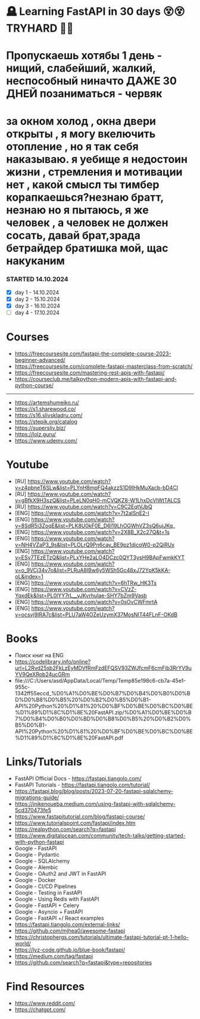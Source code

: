 # 🪦 Learning FastAPI in 30 days 😵😵 TRYHARD  🔪🔪
# Пропускаешь хотябы 1 день - нищий, слабейший, жалкий, неспособный ниначто ДАЖЕ 30 ДНЕЙ позаниматься - червяк
# за окном холод , окна двери открыты , я могу вкелючить отопление , но я так себя наказываю. я уебище я недостоин жизни , стремления и мотивации нет , какой смысл ты тимбер корапкаешься?незнаю братт, незнаю но я пытаюсь, я же человек , а человек не должен сосать, давай брат,зрада бетрайдер братишка мой, щас накуканим

### STARTED 14.10.2024
- [x] day 1 - 14.10.2024
- [x] day 2 - 15.10.2024
- [x] day 3 - 16.10.2024
- [ ] day 4 - 17.10.2024
# Courses
- https://freecoursesite.com/fastapi-the-complete-course-2023-beginner-advanced/
- https://freecoursesite.com/complete-fastapi-masterclass-from-scratch/
- https://freecoursesite.com/mastering-rest-apis-with-fastapi/
- https://courseclub.me/talkpython-modern-apis-with-fastapi-and-python-course/
-----------
- https://artemshumeiko.ru/
- https://s1.sharewood.co/
- https://s16.slivskladru.com/
- https://stepik.org/catalog
- https://supersliv.biz/
- https://lolz.guru/
- https://www.udemy.com/
# Youtube
- [RU] https://www.youtube.com/watch?v=z4pbneT6SLw&list=PLYnH8mpFQ4akzzS1D9IHkMuXacb-bD4Cl
- [RU] https://www.youtube.com/watch?v=gBfkX9H3szQ&list=PLeLN0qH0-mCVQKZ8-W1LhxDcVlWtTALCS
- [RU] https://www.youtube.com/watch?v=C9C2EqtVJbQ
- [ENG] https://www.youtube.com/watch?v=7t2alSnE2-I
- [ENG] https://www.youtube.com/watch?v=8SdR5i3ZoqE&list=PLK8U0kF0E_D6l19LhOGWhVZ3sQ6ujJKq_
- [ENG] https://www.youtube.com/watch?v=2X8B_X2c27Q&t=1s
- [ENG] https://www.youtube.com/watch?v=NH4VZaP3_9s&list=PLOLrQ9Pn6cay_BE9pz1djcqW0-p2QiRUx
- [ENG] https://www.youtube.com/watch?v=ESv7TEzETzQ&list=PLxYHe2aLO4DCzc0QYT3ysH9BApFwmkKYT
- [ENG] https://www.youtube.com/watch?v=o_9VCj34v7o&list=PLRuA8IBw6y5WSh5Gc48xJ72YpK5kKA-oL&index=1
- [ENG] https://www.youtube.com/watch?v=6hTRw_HK3Ts
- [ENG] https://www.youtube.com/watch?v=CVzZ-YqxdEk&list=PL0lYY7rL__yJKvrhuIae-SHY7bZm9Vasb
- [ENG] https://www.youtube.com/watch?v=0sOvCWFmrtA
- [ENG] https://www.youtube.com/watch?v=ocsvj9IRA7c&list=PLU7aW4OZeUzymX37MosNIT44FLnF-OKdB
# Books
- Поиск книг на ENG
- https://codelibrary.info/online?url=L2Rvd25sb2FkLzEyMDVfRmFzdEFQSV93ZWJfcmF6cmFib3RrYV9uYV9QeXRob24ucGRm
- file:///C:/Users/asd/AppData/Local/Temp/Temp85e198c6-cb7a-45e1-955c-1342ff55eccd_%D0%A1%D0%BE%D0%B7%D0%B4%D0%B0%D0%BD%D0%B8%D0%B5%20%D0%B2%D0%B5%D0%B1-API%20Python%20%D1%81%20%D0%BF%D0%BE%D0%BC%D0%BE%D1%89%D1%8C%D1%8E%20FastAPI.zip/%D0%A1%D0%BE%D0%B7%D0%B4%D0%B0%D0%BD%D0%B8%D0%B5%20%D0%B2%D0%B5%D0%B1-API%20Python%20%D1%81%20%D0%BF%D0%BE%D0%BC%D0%BE%D1%89%D1%8C%D1%8E%20FastAPI.pdf
# Links/Tutorials
- FastAPI Official Docs - https://fastapi.tiangolo.com/
- FastAPI Tutorials - https://fastapi.tiangolo.com/tutorial/
- https://fastapi.blog/blog/posts/2023-07-20-fastapi-sqlalchemy-migrations-guide/
- https://jnikenoueba.medium.com/using-fastapi-with-sqlalchemy-5cd370473fe5
- https://www.fastapitutorial.com/blog/fastapi-course/
- https://www.tutorialspoint.com/fastapi/index.htm
- https://realpython.com/search?q=fastapi
- https://www.digitalocean.com/community/tech-talks/getting-started-with-python-fastapi
- Google - FastAPI
- Google - Pydantic
- Google - SQLAlchemy
- Google - Alembic
- Google - OAuth2 and JWT in FastAPI
- Google - Docker
- Google - CI/CD Pipelines
- Google - Testing in FastAPI
- Google - Using Redis with FastAPI
- Google - FastAPI + Celery
- Google - Asyncio + FastAPI
- Google - FastAPI +/ React examples
- https://fastapi.tiangolo.com/external-links/
- https://github.com/mjhea0/awesome-fastapi
- https://christophergs.com/tutorials/ultimate-fastapi-tutorial-pt-1-hello-world/
- https://lyz-code.github.io/blue-book/fastapi/
- https://medium.com/tag/fastapi
- https://github.com/search?q=fastapi&type=repositories
# Find Resources
- https://www.reddit.com/
- https://chatgpt.com/
